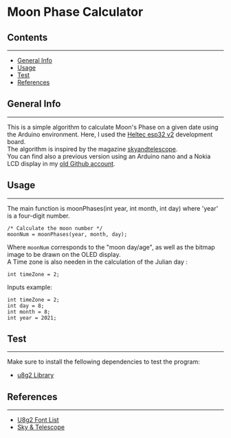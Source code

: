 # Moon Phase Calculator

## Contents
***
- [General Info](#general-info)
- [Usage](#usage)
- [Test](#test)
- [References](#references)






## General Info
***
This is a simple algorithm to calculate Moon's Phase on a given date using the Arduino environment. Here, I used the [Heltec esp32 v2](https://heltec.org/project/wifi-lora-32/) development board.   
The algorithm is inspired by the magazine [skyandtelescope](https://skyandtelescope.org/wp-content/plugins/observing-tools/moonphase/moon.html).   
You can find also a previous version using an Arduino nano and a Nokia LCD display in my [old Github account](https://github.com/TorLab/MoonPhaseCalculation).

## Usage
***
The main function is moonPhases(int year, int month, int day) where 'year' is a four-digit number.
```
/* Calculate the moon number */
moonNum = moonPhases(year, month, day);
```
Where ``moonNum`` corresponds to the "moon day/age", as well as the bitmap image to be drawn on the OLED display.   
A Time zone is also needen in the calculation of the Julian day : 
```
int timeZone = 2;
```

Inputs example:

```
int timeZone = 2;
int day = 8;
int month = 8;
int year = 2021;
```


## Test
***
Make sure to install the fellowing dependencies to test the program:
* [u8g2 Library](https://github.com/olikraus/u8g2/wiki)   





## References
***

- [U8g2 Font List](https://github.com/olikraus/u8g2/wiki/fntlist8#5-pixel-height)
- [Sky & Telescope](https://skyandtelescope.org/wp-content/plugins/observing-tools/moonphase/moon.html)
